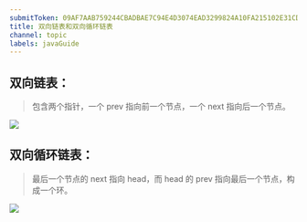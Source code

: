 ```yaml
---
submitToken: 09AF7AAB759244CBADBAE7C94E4D3074EAD3299824A10FA215102E31CD4667BC
title: 双向链表和双向循环链表
channel: topic
labels: javaGuide
---
```


## 双向链表： 
 >包含两个指针，一个 prev 指向前一个节点，一个 next 指向后一个节点。

![](https://image.avalon-zheng.xin/7871479d-ef09-4ab2-865a-d681d091510b "")

## 双向循环链表：
 > 最后一个节点的 next 指向 head，而 head 的 prev 指向最后一个节点，构成一个环。

 ![](https://image.avalon-zheng.xin/06c04dec-5b26-4e6d-a999-2952e3714381 "")

 